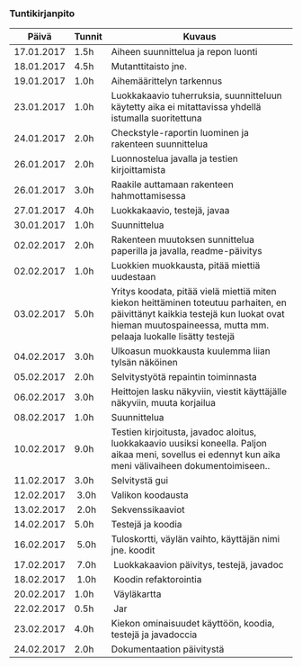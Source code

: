 ### Tuntikirjanpito
Päivä | Tunnit | Kuvaus
--------------- | ----- | ------
17.01.2017 | 1.5h | Aiheen suunnittelua ja repon luonti
18.01.2017 | 4.5h | Mutanttitaisto jne.
19.01.2017 | 1.0h | Aihemäärittelyn tarkennus
23.01.2017 | 1.0h | Luokkakaavio tuherruksia, suunnitteluun käytetty aika ei mitattavissa yhdellä istumalla suoritettuna
24.01.2017 | 2.0h | Checkstyle-raportin luominen ja rakenteen suunnittelua
26.01.2017 | 2.0h | Luonnostelua javalla ja testien kirjoittamista
26.01.2017 | 3.0h | Raakile auttamaan rakenteen hahmottamisessa
27.01.2017 | 4.0h | Luokkakaavio, testejä, javaa
30.01.2017 | 1.0h | Suunnittelua
02.02.2017 | 2.0h | Rakenteen muutoksen sunnittelua paperilla ja javalla, readme-päivitys
02.02.2017 | 1.0h | Luokkien muokkausta, pitää miettiä uudestaan
03.02.2017 | 5.0h | Yritys koodata, pitää vielä miettiä miten kiekon heittäminen toteutuu parhaiten, en päivittänyt kaikkia testejä kun luokat ovat hieman muutospaineessa, mutta mm. pelaaja luokalle lisätty testejä
04.02.2017 | 3.0h | Ulkoasun muokkausta kuulemma liian tylsän näköinen
05.02.2017 | 2.0h | Selvitystyötä repaintin toiminnasta
06.02.2017 | 3.0h | Heittojen lasku näkyviin, viestit käyttäjälle näkyviin, muuta korjailua
08.02.2017 | 1.0h | Suunnittelua
10.02.2017 | 9.0h | Testien kirjoitusta, javadoc aloitus, luokkakaavio uusiksi koneella. Paljon aikaa meni, sovellus ei edennyt kun aika meni välivaiheen dokumentoimiseen..
11.02.2017 | 3.0h | Selvitystä gui
12.02.2017 | 3.0h | Valikon koodausta
13.02.2017 | 2.0h | Sekvenssikaaviot
14.02.2017 | 5.0h | Testejä ja koodia
16.02.2017 | 5.0h | Tuloskortti, väylän vaihto, käyttäjän nimi jne. koodit
17.02.2017 | 7.0h | Luokkakaavion päivitys, testejä, javadoc
18.02.2017 | 1.0h | Koodin refaktorointia
20.02.2017 | 1.0h | Väyläkartta
22.02.2017 | 0.5h | Jar
23.02.2017 | 4.0h | Kiekon ominaisuudet käyttöön, koodia, testejä ja javadoccia
24.02.2017 | 2.0h | Dokumentaation päivitystä
